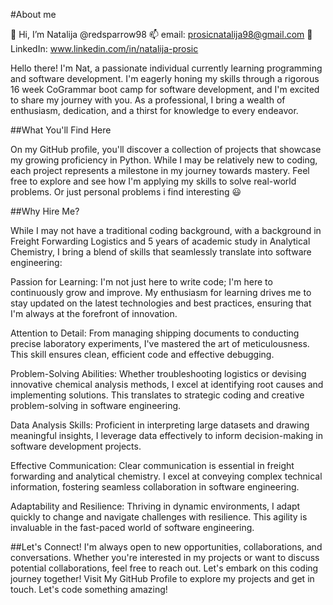 #About me

👋 Hi, I’m Natalija @redsparrow98
📫 email: prosicnatalija98@gmail.com
🔗 LinkedIn: www.linkedin.com/in/natalija-prosic

Hello there! I'm Nat, a passionate individual currently learning programming and software development. I'm eagerly honing my skills through a rigorous 16 week CoGrammar boot camp for software development, and I'm excited to share my journey with you. As a professional, I bring a wealth of enthusiasm, dedication, and a thirst for knowledge to every endeavor.

##What You'll Find Here

On my GitHub profile, you'll discover a collection of projects that showcase my growing proficiency in Python. While I may be relatively new to coding, each project represents a milestone in my journey towards mastery. Feel free to explore and see how I'm applying my skills to solve real-world problems. Or just personal problems i find interesting 😃

##Why Hire Me?

While I may not have a traditional coding background, with a background in Freight Forwarding Logistics and 5 years of academic study in Analytical Chemistry, I bring a blend of skills that seamlessly translate into software engineering:

Passion for Learning: I'm not just here to write code; I'm here to continuously grow and improve. My enthusiasm for learning drives me to stay updated on the latest technologies and best practices, ensuring that I'm always at the forefront of innovation.

Attention to Detail: From managing shipping documents to conducting precise laboratory experiments, I've mastered the art of meticulousness. This skill ensures clean, efficient code and effective debugging.

Problem-Solving Abilities: Whether troubleshooting logistics or devising innovative chemical analysis methods, I excel at identifying root causes and implementing solutions. This translates to strategic coding and creative problem-solving in software engineering.

Data Analysis Skills: Proficient in interpreting large datasets and drawing meaningful insights, I leverage data effectively to inform decision-making in software development projects.

Effective Communication: Clear communication is essential in freight forwarding and analytical chemistry. I excel at conveying complex technical information, fostering seamless collaboration in software engineering.

Adaptability and Resilience: Thriving in dynamic environments, I adapt quickly to change and navigate challenges with resilience. This agility is invaluable in the fast-paced world of software engineering.

##Let's Connect!
I'm always open to new opportunities, collaborations, and conversations. Whether you're interested in my projects or want to discuss potential collaborations, feel free to reach out. Let's embark on this coding journey together!
Visit My GitHub Profile to explore my projects and get in touch. Let's code something amazing!

